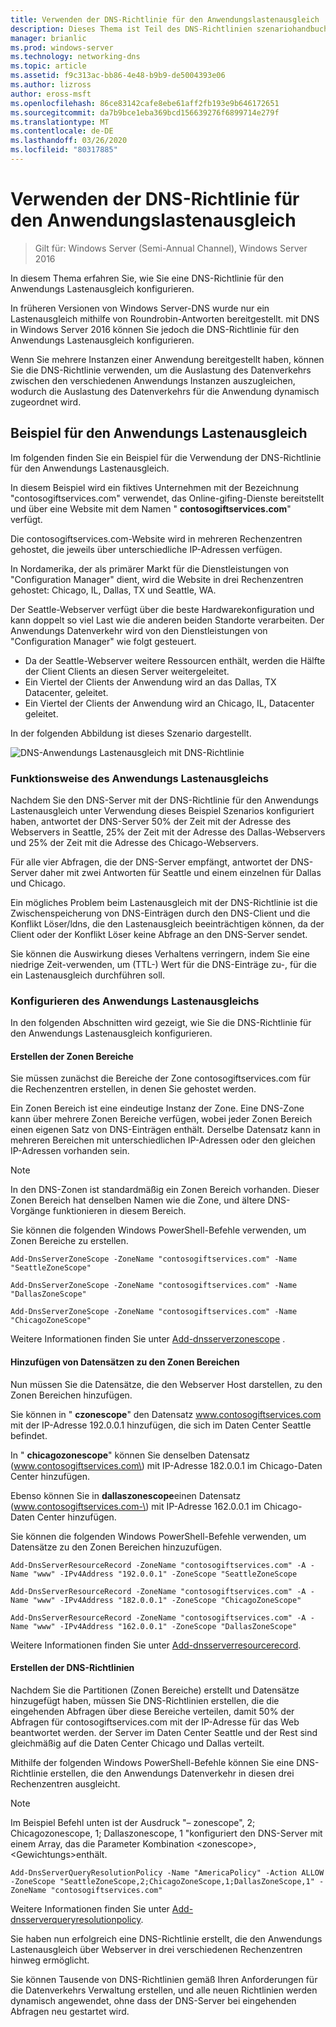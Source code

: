 ```yaml
---
title: Verwenden der DNS-Richtlinie für den Anwendungslastenausgleich
description: Dieses Thema ist Teil des DNS-Richtlinien szenariohandbuchs für Windows Server 2016.
manager: brianlic
ms.prod: windows-server
ms.technology: networking-dns
ms.topic: article
ms.assetid: f9c313ac-bb86-4e48-b9b9-de5004393e06
ms.author: lizross
author: eross-msft
ms.openlocfilehash: 86ce83142cafe8ebe61aff2fb193e9b646172651
ms.sourcegitcommit: da7b9bce1eba369bcd156639276f6899714e279f
ms.translationtype: MT
ms.contentlocale: de-DE
ms.lasthandoff: 03/26/2020
ms.locfileid: "80317885"
---
```

# <a name="use-dns-policy-for-application-load-balancing"></a>Verwenden der DNS-Richtlinie für den Anwendungslastenausgleich

>Gilt für: Windows Server (Semi-Annual Channel), Windows Server 2016

In diesem Thema erfahren Sie, wie Sie eine DNS-Richtlinie für den Anwendungs Lastenausgleich konfigurieren.

In früheren Versionen von Windows Server-DNS wurde nur ein Lastenausgleich mithilfe von Roundrobin-Antworten bereitgestellt. mit DNS in Windows Server 2016 können Sie jedoch die DNS-Richtlinie für den Anwendungs Lastenausgleich konfigurieren.

Wenn Sie mehrere Instanzen einer Anwendung bereitgestellt haben, können Sie die DNS-Richtlinie verwenden, um die Auslastung des Datenverkehrs zwischen den verschiedenen Anwendungs Instanzen auszugleichen, wodurch die Auslastung des Datenverkehrs für die Anwendung dynamisch zugeordnet wird.

## <a name="example-of-application-load-balancing"></a>Beispiel für den Anwendungs Lastenausgleich

Im folgenden finden Sie ein Beispiel für die Verwendung der DNS-Richtlinie für den Anwendungs Lastenausgleich.

In diesem Beispiel wird ein fiktives Unternehmen mit der Bezeichnung "contosogiftservices.com" verwendet, das Online-gifing-Dienste bereitstellt und über eine Website mit dem Namen " **contosogiftservices.com**" verfügt.

Die contosogiftservices.com-Website wird in mehreren Rechenzentren gehostet, die jeweils über unterschiedliche IP-Adressen verfügen.

In Nordamerika, der als primärer Markt für die Dienstleistungen von "Configuration Manager" dient, wird die Website in drei Rechenzentren gehostet: Chicago, IL, Dallas, TX und Seattle, WA.

Der Seattle-Webserver verfügt über die beste Hardwarekonfiguration und kann doppelt so viel Last wie die anderen beiden Standorte verarbeiten. Der Anwendungs Datenverkehr wird von den Dienstleistungen von "Configuration Manager" wie folgt gesteuert.

- Da der Seattle-Webserver weitere Ressourcen enthält, werden die Hälfte der Client Clients an diesen Server weitergeleitet.
- Ein Viertel der Clients der Anwendung wird an das Dallas, TX Datacenter, geleitet.
- Ein Viertel der Clients der Anwendung wird an Chicago, IL, Datacenter geleitet.

In der folgenden Abbildung ist dieses Szenario dargestellt.

![DNS-Anwendungs Lastenausgleich mit DNS-Richtlinie](../../media/Dns-App-Lb/dns-app-lb.jpg)


### <a name="how-application-load-balancing-works"></a>Funktionsweise des Anwendungs Lastenausgleichs

Nachdem Sie den DNS-Server mit der DNS-Richtlinie für den Anwendungs Lastenausgleich unter Verwendung dieses Beispiel Szenarios konfiguriert haben, antwortet der DNS-Server 50% der Zeit mit der Adresse des Webservers in Seattle, 25% der Zeit mit der Adresse des Dallas-Webservers und 25% der Zeit mit die Adresse des Chicago-Webservers.

Für alle vier Abfragen, die der DNS-Server empfängt, antwortet der DNS-Server daher mit zwei Antworten für Seattle und einem einzelnen für Dallas und Chicago.

Ein mögliches Problem beim Lastenausgleich mit der DNS-Richtlinie ist die Zwischenspeicherung von DNS-Einträgen durch den DNS-Client und die Konflikt Löser/ldns, die den Lastenausgleich beeinträchtigen können, da der Client oder der Konflikt Löser keine Abfrage an den DNS-Server sendet.

Sie können die Auswirkung dieses Verhaltens verringern, indem Sie eine niedrige Zeit\-verwenden, um \(TTL-\) Wert für die DNS-Einträge zu\-, für die ein Lastenausgleich durchführen soll.

### <a name="how-to-configure-application-load-balancing"></a>Konfigurieren des Anwendungs Lastenausgleichs

In den folgenden Abschnitten wird gezeigt, wie Sie die DNS-Richtlinie für den Anwendungs Lastenausgleich konfigurieren.

#### <a name="create-the-zone-scopes"></a>Erstellen der Zonen Bereiche

Sie müssen zunächst die Bereiche der Zone contosogiftservices.com für die Rechenzentren erstellen, in denen Sie gehostet werden.

Ein Zonen Bereich ist eine eindeutige Instanz der Zone. Eine DNS-Zone kann über mehrere Zonen Bereiche verfügen, wobei jeder Zonen Bereich einen eigenen Satz von DNS-Einträgen enthält. Derselbe Datensatz kann in mehreren Bereichen mit unterschiedlichen IP-Adressen oder den gleichen IP-Adressen vorhanden sein.

>[!NOTE]
>In den DNS-Zonen ist standardmäßig ein Zonen Bereich vorhanden. Dieser Zonen Bereich hat denselben Namen wie die Zone, und ältere DNS-Vorgänge funktionieren in diesem Bereich.

Sie können die folgenden Windows PowerShell-Befehle verwenden, um Zonen Bereiche zu erstellen.
    
    Add-DnsServerZoneScope -ZoneName "contosogiftservices.com" -Name "SeattleZoneScope"
    
    Add-DnsServerZoneScope -ZoneName "contosogiftservices.com" -Name "DallasZoneScope"
    
    Add-DnsServerZoneScope -ZoneName "contosogiftservices.com" -Name "ChicagoZoneScope"

Weitere Informationen finden Sie unter [Add-dnsserverzonescope](https://docs.microsoft.com/powershell/module/dnsserver/add-dnsserverzonescope?view=win10-ps) .

#### <a name="add-records-to-the-zone-scopes"></a><a name="bkmk_records"></a>Hinzufügen von Datensätzen zu den Zonen Bereichen

Nun müssen Sie die Datensätze, die den Webserver Host darstellen, zu den Zonen Bereichen hinzufügen.

Sie können in " **czonescope**" den Datensatz www.contosogiftservices.com mit der IP-Adresse 192.0.0.1 hinzufügen, die sich im Daten Center Seattle befindet.

In " **chicagozonescope**" können Sie denselben Datensatz \(www.contosogiftservices.com\) mit IP-Adresse 182.0.0.1 im Chicago-Daten Center hinzufügen.

Ebenso können Sie in **dallaszonescope**einen Datensatz \(www.contosogiftservices.com-\) mit IP-Adresse 162.0.0.1 im Chicago-Daten Center hinzufügen.

Sie können die folgenden Windows PowerShell-Befehle verwenden, um Datensätze zu den Zonen Bereichen hinzuzufügen.
    
    Add-DnsServerResourceRecord -ZoneName "contosogiftservices.com" -A -Name "www" -IPv4Address "192.0.0.1" -ZoneScope "SeattleZoneScope
    
    Add-DnsServerResourceRecord -ZoneName "contosogiftservices.com" -A -Name "www" -IPv4Address "182.0.0.1" -ZoneScope "ChicagoZoneScope"
    
    Add-DnsServerResourceRecord -ZoneName "contosogiftservices.com" -A -Name "www" -IPv4Address "162.0.0.1" -ZoneScope "DallasZoneScope"
    

Weitere Informationen finden Sie unter [Add-dnsserverresourcerecord](https://docs.microsoft.com/powershell/module/dnsserver/add-dnsserverresourcerecord?view=win10-ps).

#### <a name="create-the-dns-policies"></a><a name="bkmk_policies"></a>Erstellen der DNS-Richtlinien

Nachdem Sie die Partitionen (Zonen Bereiche) erstellt und Datensätze hinzugefügt haben, müssen Sie DNS-Richtlinien erstellen, die die eingehenden Abfragen über diese Bereiche verteilen, damit 50% der Abfragen für contosogiftservices.com mit der IP-Adresse für das Web beantwortet werden. der Server im Daten Center Seattle und der Rest sind gleichmäßig auf die Daten Center Chicago und Dallas verteilt.

Mithilfe der folgenden Windows PowerShell-Befehle können Sie eine DNS-Richtlinie erstellen, die den Anwendungs Datenverkehr in diesen drei Rechenzentren ausgleicht.

>[!NOTE]
>Im Beispiel Befehl unten ist der Ausdruck "– zonescope", 2; Chicagozonescope, 1; Dallaszonescope, 1 "konfiguriert den DNS-Server mit einem Array, das die Parameter Kombination \<zonescope\>,\<Gewichtungs\>enthält.
    
    Add-DnsServerQueryResolutionPolicy -Name "AmericaPolicy" -Action ALLOW -ZoneScope "SeattleZoneScope,2;ChicagoZoneScope,1;DallasZoneScope,1" -ZoneName "contosogiftservices.com"
    

Weitere Informationen finden Sie unter [Add-dnsserverqueryresolutionpolicy](https://docs.microsoft.com/powershell/module/dnsserver/add-dnsserverqueryresolutionpolicy?view=win10-ps).  

Sie haben nun erfolgreich eine DNS-Richtlinie erstellt, die den Anwendungs Lastenausgleich über Webserver in drei verschiedenen Rechenzentren hinweg ermöglicht.

Sie können Tausende von DNS-Richtlinien gemäß Ihren Anforderungen für die Datenverkehrs Verwaltung erstellen, und alle neuen Richtlinien werden dynamisch angewendet, ohne dass der DNS-Server bei eingehenden Abfragen neu gestartet wird.
